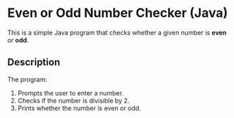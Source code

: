 # Even or Odd Number Checker (Java)

This is a simple Java program that checks whether a given number is **even** or **odd**.

## Description

The program:

1. Prompts the user to enter a number.
2. Checks if the number is divisible by 2.
3. Prints whether the number is even or odd.
